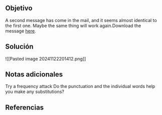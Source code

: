 
## Objetivo
A second message has come in the mail, and it seems almost identical to the first one. Maybe the same thing will work again.Download the message [here](https://artifacts.picoctf.net/c/181/message.txt).
## Solución

![[Pasted image 20241122201412.png]]
## Notas adicionales
Try a frequency attack
Do the punctuation and the individual words help you make any substitutions?

## Referencias



